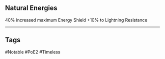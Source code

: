 ## Natural Energies
40% increased maximum Energy Shield
+10% to Lightning Resistance

---
## Tags
#Notable
#PoE2
#Timeless
